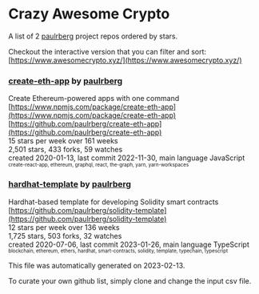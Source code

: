# Crazy Awesome Crypto
A list of 2 [paulrberg](https://github.com/paulrberg) project repos ordered by stars.  

Checkout the interactive version that you can filter and sort: 
[https://www.awesomecrypto.xyz/](https://www.awesomecrypto.xyz/)  


### [create-eth-app](https://github.com/paulrberg/create-eth-app) by [paulrberg](https://github.com/paulrberg)  
Create Ethereum-powered apps with one command  
[https://www.npmjs.com/package/create-eth-app](https://www.npmjs.com/package/create-eth-app)  
[https://github.com/paulrberg/create-eth-app](https://github.com/paulrberg/create-eth-app)  
15 stars per week over 161 weeks  
2,501 stars, 433 forks, 59 watches  
created 2020-01-13, last commit 2022-11-30, main language JavaScript  
<sub><sup>create-react-app, ethereum, graphql, react, the-graph, yarn, yarn-workspaces</sup></sub>


### [hardhat-template](https://github.com/paulrberg/solidity-template) by [paulrberg](https://github.com/paulrberg)  
Hardhat-based template for developing Solidity smart contracts  
[https://github.com/paulrberg/solidity-template](https://github.com/paulrberg/solidity-template)  
12 stars per week over 136 weeks  
1,725 stars, 503 forks, 32 watches  
created 2020-07-06, last commit 2023-01-26, main language TypeScript  
<sub><sup>blockchain, ethereum, ethers, hardhat, smart-contracts, solidity, template, typechain, typescript</sup></sub>


This file was automatically generated on 2023-02-13.  

To curate your own github list, simply clone and change the input csv file.  